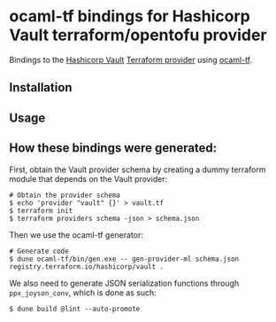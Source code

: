 # ocaml-tf bindings for Hashicorp Vault terraform/opentofu provider

Bindings to the [Hashicorp Vault][vault] [Terraform provider][vault-provider] using [ocaml-tf][ocaml-tf].

## Installation

## Usage

## How these bindings were generated:

First, obtain the Vault provider schema by creating a dummy terraform
module that depends on the Vault provider:

```shell
# Obtain the provider schema
$ echo 'provider "vault" {}' > vault.tf
$ terraform init
$ terraform providers schema -json > schema.json
```

Then we use the ocaml-tf generator:


```
# Generate code
$ dune ocaml-tf/bin/gen.exe -- gen-provider-ml schema.json registry.terraform.io/hashicorp/vault .
```

We also need to generate JSON serialization functions through
`ppx_joyson_conv`, which is done as such:

```
$ dune build @lint --auto-promote
```

[vault]: https://developer.hashicorp.com/vault
[vault-provider]: https://registry.terraform.io/providers/hashicorp/vault/latest/docs
[ocaml-tf]: https://github.com/andreypopp/ocaml-tf/
